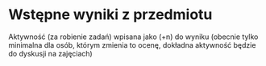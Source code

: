 # Wstępne wyniki z przedmiotu

Aktywność (za robienie zadań) wpisana jako (+n) do wyniku (obecnie tylko minimalna dla osób, którym zmienia to ocenę, dokładna aktywność będzie do dyskusji na zajęciach)
